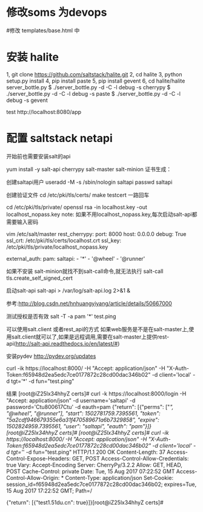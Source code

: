 # 修改soms 为devops

#修改 templates/base.html 中


# 安装 halite
1, git clone https://github.com/saltstack/halite.git
2, cd halite
3, python setup.py install
4, pip install paste
5, pip install gevent
6, cd halite/halite
server_bottle.py
$ ./server_bottle.py -d -C -l debug -s cherrypy
$ ./server_bottle.py -d -C -l debug -s paste
$ ./server_bottle.py -d -C -l debug -s gevent

test
http://localhost:8080/app


# 配置 saltstack netapi
开始前也需要安装salt的api

yum install -y salt-api cherrypy salt-master salt-minion
证书生成：

创建saltapi用户
useradd -M -s /sbin/nologin saltapi
passwd saltapi

创建验证文件
cd /etc/pki/tls/certs/
make testcert 
一路回车

cd /etc/pki/tls/private/
openssl rsa -in localhost.key -out localhost_nopass.key
note: 如果不用localhost_nopass.key,每次启动salt-api都需要输入密码


vim /etc/salt/master
rest_cherrypy:
  port: 8000
  host: 0.0.0.0
  debug: True
  ssl_crt: /etc/pki/tls/certs/localhost.crt
  ssl_key: /etc/pki/tls/private/localhost_nopass.key

external_auth:
  pam:
    saltapi:
      - '*'
      - '@wheel'
      - '@runner'



如果不安装 salt-minion就找不到salt-call命令,就无法执行
salt-call tls.create_self_signed_cert

启动salt-api
salt-api  > /var/log/salt-api.log 2>&1 &

参考:http://blog.csdn.net/hnhuangyiyang/article/details/50667000


测试授权是否有效
salt -T -a pam '*' test.ping


可以使用salt.client 或者rest_api的方式
如果web服务是不是在salt-master上,使用salt.client就可以了,如果是远程调用,需要在salt-master上提供rest-api(http://salt-api.readthedocs.io/en/latest/#)


安装pydev
http://pydev.org/updates

curl -ik https://localhost:8000/ -H "Accept: application/json" -H "X-Auth-Token:f65948d2ea5edc7ce0177872c28cd00dac346b02" -d client='local' -d tgt='*' -d fun="test.ping"






结果
[root@iZ25lx34hhyZ certs]# curl -k https://localhost:8000/login -H "Accept: application/json"  -d username='saltapi' -d password='Ctu800617Ctu' -d eauth=pam
{"return": [{"perms": ["*", "@wheel", "@runner"], "start": 1502781759.7395561, "token": "5a2cdf946679355e6a31f470589671a6b7329858", "expire": 1502824959.7395561, "user": "saltapi", "eauth": "pam"}]}[root@iZ25lx34hhyZ certs]# 
[root@iZ25lx34hhyZ certs]# curl -ik https://localhost:8000/ -H "Accept: application/json" -H "X-Auth-Token:f65948d2ea5edc7ce0177872c28cd00dac346b02" -d client='local' -d tgt='*' -d fun="test.ping"
HTTP/1.1 200 OK
Content-Length: 37
Access-Control-Expose-Headers: GET, POST
Access-Control-Allow-Credentials: true
Vary: Accept-Encoding
Server: CherryPy/3.2.2
Allow: GET, HEAD, POST
Cache-Control: private
Date: Tue, 15 Aug 2017 07:22:52 GMT
Access-Control-Allow-Origin: *
Content-Type: application/json
Set-Cookie: session_id=f65948d2ea5edc7ce0177872c28cd00dac346b02; expires=Tue, 15 Aug 2017 17:22:52 GMT; Path=/

{"return": [{"test1.51du.cn": true}]}[root@iZ25lx34hhyZ certs]# 


